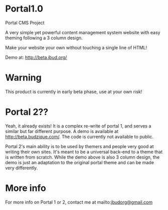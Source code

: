 # Portal1.0

Portal CMS Project

A very simple yet powerful content management system website with easy theming following a 3 column design. 

Make your website your own without touching a single line of HTML!

Demo at: http://beta.jbud.org/

# Warning

This product is currently in early beta phase, use at your own risk! 

# Portal 2??

Yeah, it already exists! It is a complex re-write of portal 1, and serves a similar but far different purpose. A demo is available at http://beta.budzique.com/. The code is currently not available to public. 

Portal 2's main ability is to be used by themers and people very good at writing their own sites. It's meant to be a universal back-end to a theme that is written from scratch. While the demo above is also 3 column design, the demo is just an adaptation to the original portal theme and can be made very differently.

# More info

For more info on Portal 1 or 2, contact me at mailto:jbudorg@gmail.com

